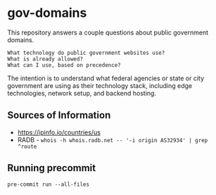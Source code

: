 # gov-domains

This repository answers a couple questions about public government domains.

    What technology do public government websites use?
    What is already allowed?
    What can I use, based on precedence?

The intention is to understand what federal agencies or state or city government are using as their technology stack, including edge technologies, network setup, and backend hosting.

## Sources of Information

- https://ipinfo.io/countries/us
- RADB - `whois -h whois.radb.net -- '-i origin AS32934' | grep ^route`

## Running precommit

`pre-commit run --all-files`
